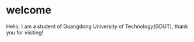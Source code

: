 # welcome
Hello, I am a student of Guangdong University of Technology(GDUT), thank you for visiting!
